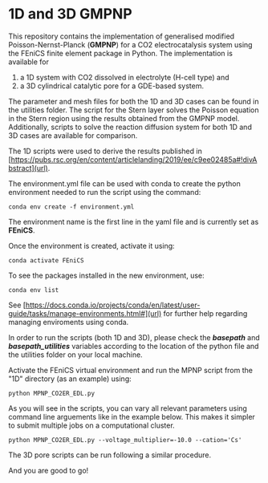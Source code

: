 # 1D and 3D GMPNP

This repository contains the implementation of generalised modified Poisson-Nernst-Planck (**GMPNP**) for a CO2 electrocatalysis system using the FEniCS finite element package in Python. The implementation is available for 

1. a 1D system with CO2 dissolved in electrolyte (H-cell type) and 
2. a 3D cylindrical catalytic pore for a GDE-based system.

The parameter and mesh files for both the 1D and 3D cases can be found in the utilities folder. 
The script for the Stern layer solves the Poisson equation in the Stern region using the results obtained from the GMPNP model. 
Additionally, scripts to solve the reaction diffusion system for both 1D and 3D cases are available for comparison.

The 1D scripts were used to derive the results published in [https://pubs.rsc.org/en/content/articlelanding/2019/ee/c9ee02485a#!divAbstract](url).

The environment.yml file can be used with conda to create the python environment needed to run the script using the command:

`conda env create -f environment.yml`

The environment name is the first line in the yaml file and is currently set as **FEniCS**.

Once the environment is created, activate it using:

`conda activate FEniCS`

To see the packages installed in the new environment, use:

`conda env list`

See [https://docs.conda.io/projects/conda/en/latest/user-guide/tasks/manage-environments.html#](url) for further help regarding managing enviroments using conda. 

In order to run the scripts (both 1D and 3D), please check the ***basepath*** and ***basepath_utilities*** variables according to the location of the python file and the utilities folder on your local machine. 

Activate the FEniCS virtual environment and run the MPNP script from the "1D" directory (as an example) using:

`python MPNP_CO2ER_EDL.py`

As you will see in the scripts, you can vary all relevant parameters using command line arguements like in the example below. This makes it simpler to submit multiple jobs on a computational cluster.

`python MPNP_CO2ER_EDL.py --voltage_multiplier=-10.0 --cation='Cs'`

The 3D pore scripts can be run following a similar procedure.

And you are good to go!